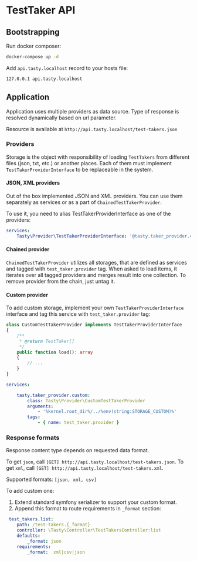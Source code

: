 # TestTaker API

## Bootstrapping

Run docker composer:

```bash
docker-compose up -d
```

Add `api.tasty.localhost` record to your hosts file:

```bash
127.0.0.1 api.tasty.localhost
```

## Application

Application uses multiple providers as data source. Type of response is resolved dynamically based on url parameter.

Resource is available at `http://api.tasty.localhost/test-takers.json`

 
### Providers

Storage is the object with responsibility of loading `TestTakers` from different files (json, txt, etc.) or another places.
Each of them must implement `TestTakerProviderInterface` to be replaceable in the system. 

#### JSON, XML providers

Out of the box implemented JSON and XML providers. You can use them separately as services or as a part of `ChainedTestTakerProvider`.

To use it, you need to alias TestTakerProviderInterface as one of the providers:
```yaml
services:
    Tasty\Provider\TestTakerProviderInterface: '@tasty.taker_provider.chained'
```

#### Chained provider

`ChainedTestTakerProvider` utilizes all storages, that are defined as services and tagged with ``test_taker.provider`` tag.
When asked to load items, it iterates over all tagged providers and merges result into one collection.
To remove provider from the chain, just untag it.  

#### Custom provider

To add custom storage, implement your own `TestTakerProviderInterface` interface and tag this service with `test_taker.provider` tag:

```php
class CustomTestTakerProvider implements TestTakerProviderInterface
{
    /**
     * @return TestTaker[]
     */
    public function load(): array
    {
        // ...
    }
}
```

```yaml
services:

    tasty.taker_provider.custom:
        class: Tasty\Provider\CustomTestTakerProvider
        arguments:
            - '%kernel.root_dir%/../%env(string:STORAGE_CUSTOM)%'
        tags:
            - { name: test_taker.provider }
```

### Response formats

Response content type depends on requested data format.

To get `json`, call `[GET] http://api.tasty.localhost/test-takers.json`.
To get `xml`, call `[GET] http://api.tasty.localhost/test-takers.xml`.

Supported formats: `[json, xml, csv]`

To add custom one:

1. Extend standard symfony serializer to support your custom format.
2. Append this format to route requirements in `_format` section:

```yaml
 test_takers.list:
    path: /test-takers.{_format}
    controller: \Tasty\Controller\TestTakersController:list
    defaults:
        _format: json
    requirements:
        _format:  xml|csv|json
```
